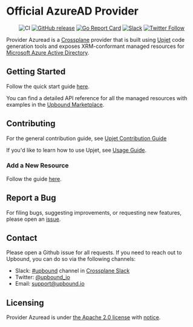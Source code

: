 # Official AzureAD Provider

<div align="center">

![CI](https://github.com/upbound/provider-azuread/workflows/CI/badge.svg) [![GitHub release](https://img.shields.io/github/release/upbound/provider-azuread/all.svg?style=flat-square)](https://github.com/upbound/provider-azuread/releases) [![Go Report Card](https://goreportcard.com/badge/github.com/upbound/provider-azuread)](https://goreportcard.com/report/github.com/upbound/provider-azuread) [![Slack](https://slack.crossplane.io/badge.svg)](https://crossplane.slack.com/archives/C01TRKD4623) [![Twitter Follow](https://img.shields.io/twitter/follow/upbound_io.svg?style=social&label=Follow)](https://twitter.com/intent/follow?screen_name=upbound_io&user_id=788180534543339520)

</div>

Provider Azuread is a [Crossplane](https://crossplane.io/) provider that
is built using [Upjet](https://github.com/upbound/upjet) code
generation tools and exposes XRM-conformant managed resources for
[Microsoft Azure Active Directory](https://azure.microsoft.com/en-us/products/active-directory/).

## Getting Started

Follow the quick start guide [here](https://marketplace.upbound.io/providers/upbound/provider-azuread/latest/docs/quickstart).

You can find a detailed API reference for all the managed resources with examples in the [Upbound Marketplace](https://marketplace.upbound.io/providers/upbound/provider-azuread/latest/managed-resources).

## Contributing

For the general contribution guide, see [Upjet Contribution Guide](https://github.com/upbound/upjet/blob/main/CONTRIBUTING.md)

If you'd like to learn how to use Upjet, see [Usage Guide](https://github.com/upbound/upjet/tree/main/docs).

### Add a New Resource

Follow the guide [here](https://github.com/upbound/upjet/blob/main/docs/add-new-resource-short.md).

## Report a Bug

For filing bugs, suggesting improvements, or requesting new features, please
open an [issue](https://github.com/upbound/provider-azuread/issues).

## Contact

Please open a Github issue for all requests. If you need to reach out to Upbound,
you can do so via the following channels:
* Slack: [#upbound](https://crossplane.slack.com/archives/C01TRKD4623) channel in [Crossplane Slack](https://slack.crossplane.io)
* Twitter: [@upbound_io](https://twitter.com/upbound_io)
* Email: [support@upbound.io](mailto:support@upbound.io)

## Licensing

Provider Azuread is under [the Apache 2.0 license](LICENSE) with [notice](NOTICE).
